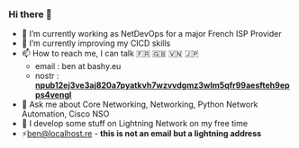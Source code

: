 ### Hi there 👋

<!--
**Bashy/Bashy** is a ✨ _special_ ✨ repository because its `README.md` (this file) appears on your GitHub profile.
-->

- 🔭 I’m currently working as NetDevOps for a major French ISP Provider
- 🌱 I’m currently improving my CICD skills
- 📫 How to reach me, I can talk 🇫🇷 🇬🇧 🇻🇳 🇯🇵
  - email : ben at bashy.eu
  - nostr : __[npub12ej3ve3aj820a7pyatkvh7wzvvdgmz3wlm5qfr99aesfteh9epps4vengl](https://snort.social/p/npub12ej3ve3aj820a7pyatkvh7wzvvdgmz3wlm5qfr99aesfteh9epps4vengl)__
- 💬 Ask me about Core Networking, Networking, Python Network Automation, Cisco NSO
- 🌱 I develop some stuff on Lightning Network on my free time
- ⚡[ben@localhost.re](lightning:ben@localhost.re) - __this is not an email but a lightning address__

<!-- 👯 I’m looking to collaborate on ... 
- 🤔 I’m looking for help with ...
- 😄 Pronouns: ...
- 💬 Ask me about Core Networking, Networking, Network Automation
- ⚡ Fun fact: ...
-->

